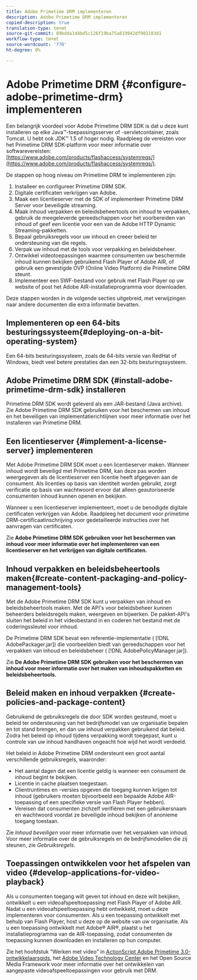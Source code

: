 ```yaml
---
title: Adobe Primetime DRM implementeren
description: Adobe Primetime DRM implementeren
copied-description: true
translation-type: tm+mt
source-git-commit: 89bdda1d4bd5c126f19ba75a819942df901183d1
workflow-type: tm+mt
source-wordcount: '770'
ht-degree: 0%

---
```



# Adobe Primetime DRM {#configure-adobe-primetime-drm} implementeren

Een belangrijk voordeel voor Adobe Primetime DRM SDK is dat u deze kunt installeren op elke Java™-toepassingsserver of -servletcontainer, zoals Tomcat. U hebt ook JDK™ 1.5 of hoger nodig. Raadpleeg de vereisten voor het Primetime DRM SDK-platform voor meer informatie over softwarevereisten: [https://www.adobe.com/products/flashaccess/systemreqs/](https://www.adobe.com/products/flashaccess/systemreqs/).

De stappen op hoog niveau om Primetime DRM te implementeren zijn:

1. Installeer en configureer Primetime DRM SDK.
1. Digitale certificaten verkrijgen van Adobe.
1. Maak een licentieserver met de SDK of implementeer Primetime DRM Server voor beveiligde streaming.
1. Maak inhoud verpakken en beleidsbeheertools om inhoud te verpakken, gebruik de meegeleverde gereedschappen voor het voorbereiden van inhoud of geef een licentie voor een van de Adobe HTTP Dynamic Streaming-pakketten.
1. Bepaal gebruiksregels voor uw inhoud en creeer beleid ter ondersteuning van die regels.
1. Verpak uw inhoud met de tools voor verpakking en beleidsbeheer.
1. Ontwikkel videotoepassingen waarmee consumenten uw beschermde inhoud kunnen bekijken gebruikend Flash Player of Adobe AIR, of gebruik een gevestigde OVP (Online Video Platform) die Primetime DRM steunt.
1. Implementeer een SWF-bestand voor gebruik met Flash Player op uw website of post het Adobe AIR-installatieprogramma voor downloaden.

Deze stappen worden in de volgende secties uitgebreid, met verwijzingen naar andere documenten die extra informatie bevatten.

## Implementeren op een 64-bits besturingssysteem{#deploying-on-a-bit-operating-system}

Een 64-bits besturingssysteem, zoals de 64-bits versie van RedHat of Windows, biedt veel betere prestaties dan een 32-bits besturingssysteem.

## Adobe Primetime DRM SDK {#install-adobe-primetime-drm-sdk} installeren

Primetime DRM SDK wordt geleverd als een JAR-bestand (Java archive). Zie Adobe Primetime DRM SDK gebruiken voor het beschermen van inhoud en het beveiligen van implementatierichtlijnen voor meer informatie over het installeren van Primetime DRM.

## Een licentieserver {#implement-a-license-server} implementeren

Met Adobe Primetime DRM SDK moet u een licentieserver maken. Wanneer inhoud wordt beveiligd met Primetime DRM, kan deze pas worden weergegeven als de licentieserver een licentie heeft afgegeven aan de consument. Als licenties op basis van identiteit worden gebruikt, zorgt verificatie op basis van wachtwoord ervoor dat alleen geautoriseerde consumenten inhoud kunnen openen en bekijken.

Wanneer u een licentieserver implementeert, moet u de benodigde digitale certificaten verkrijgen van Adobe. Raadpleeg het document voor primetime DRM-certificaatinschrijving voor gedetailleerde instructies over het aanvragen van certificaten.

Zie **Adobe Primetime DRM SDK gebruiken voor het beschermen van inhoud voor meer informatie over het implementeren van een licentieserver en het verkrijgen van digitale certificaten.**

## Inhoud verpakken en beleidsbeheertools maken{#create-content-packaging-and-policy-management-tools}

Met de Adobe Primetime DRM SDK kunt u verpakken van inhoud en beleidsbeheertools maken. Met de API&#39;s voor beleidsbeheer kunnen beheerders beleidsregels maken, weergeven en bijwerken. De pakket-API&#39;s sluiten het beleid in het videobestand in en coderen het bestand met de coderingssleutel voor inhoud.

De Primetime DRM SDK bevat een referentie-implementatie ( [!DNL AdobePackager.jar]) die voorbeelden biedt van gereedschappen voor het verpakken van inhoud en beleidsbeheer ( [!DNL AdobePolicyManager.jar]).

Zie **De Adobe Primetime DRM SDK gebruiken voor het beschermen van inhoud voor meer informatie over het maken van inhoudspakketten en beleidsbeheertools.**

## Beleid maken en inhoud verpakken {#create-policies-and-package-content}

Gebruikend de gebruiksregels die door SDK worden gesteund, moet u beleid ter ondersteuning van het bedrijfsmodel van uw organisatie bepalen en tot stand brengen, en dan uw inhoud verpakken gebruikend dat beleid. Zodra het beleid op inhoud tijdens verpakking wordt toegepast, kunt u controle van uw inhoud handhaven ongeacht hoe wijd het wordt verdeeld.

Het beleid in Adobe Primetime DRM ondersteunt een groot aantal verschillende gebruiksregels, waaronder:

* Het aantal dagen dat een licentie geldig is wanneer een consument de inhoud begint te bekijken.
* Licentie in cache plaatsen toegestaan.
* Clientruntimes en -versies opgeven die toegang kunnen krijgen tot inhoud (gebruikers moeten bijvoorbeeld een bepaalde Adobe AIR-toepassing of een specifieke versie van Flash Player hebben).
* Vereisen dat consumenten zichzelf verifiëren met een gebruikersnaam en wachtwoord voordat ze beveiligde inhoud bekijken of anonieme toegang toestaan.

Zie *Inhoud beveiligen* voor meer informatie over het verpakken van inhoud. Voor meer informatie over de gebruiksregels en de bedrijfsmodellen die zij steunen, zie *Gebruiksregels*.

## Toepassingen ontwikkelen voor het afspelen van video {#develop-applications-for-video-playback}

Als u consumenten toegang wilt geven tot inhoud en deze wilt bekijken, ontwikkelt u een videoafspeeltoepassing met Flash Player of Adobe AIR. Nadat u een videoafspeeltoepassing hebt ontwikkeld, moet u deze implementeren voor consumenten. Als u een toepassing ontwikkelt met behulp van Flash Player, host u deze op de website van uw organisatie. Als u een toepassing ontwikkelt met Adobe® AIR®, plaatst u het installatieprogramma van de AIR-toepassing, zodat consumenten de toepassing kunnen downloaden en installeren op hun computer.

Zie het hoofdstuk &quot;Werken met video&quot; in [ActionScript Adobe Primetime 3.0-ontwikkelaarsgids](https://help.adobe.com/en_US/as3/dev/WS9936fa0d5984e93b3f4f38ec1272a447844-8000.html), het [Adobe Video Technology Center](https://www.adobe.com/devnet/video/) en het Open Source Media Framework voor meer informatie over het ontwikkelen van aangepaste videoafspeeltoepassingen voor gebruik met DRM.